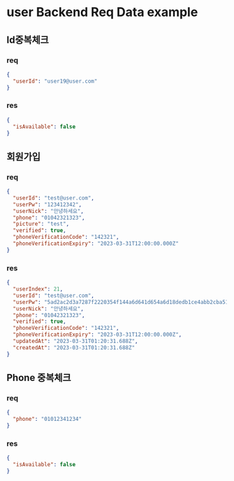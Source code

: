 # user Backend Req Data example

## Id중복체크

### req

```json
{
  "userId": "user19@user.com"
}
```

### res

```json
{
  "isAvailable": false
}
```

## 회원가입

### req

```json
{
  "userId": "test@user.com",
  "userPw": "123412342",
  "userNick": "안녕하세요",
  "phone": "01042321323",
  "picture": "test",
  "verified": true,
  "phoneVerificationCode": "142321",
  "phoneVerificationExpiry": "2023-03-31T12:00:00.000Z"
}
```

### res

```json
{
  "userIndex": 21,
  "userId": "test@user.com",
  "userPw": "5ad2ac2d3a7287f2220354f144a6d641d654a6d18dedb1ce4abb2cba51aeb6ad",
  "userNick": "안녕하세요",
  "phone": "01042321323",
  "verified": true,
  "phoneVerificationCode": "142321",
  "phoneVerificationExpiry": "2023-03-31T12:00:00.000Z",
  "updatedAt": "2023-03-31T01:20:31.688Z",
  "createdAt": "2023-03-31T01:20:31.688Z"
}
```

## Phone 중복체크

### req

```json
{
  "phone": "01012341234"
}
```

### res

```json
{
  "isAvailable": false
}
```
